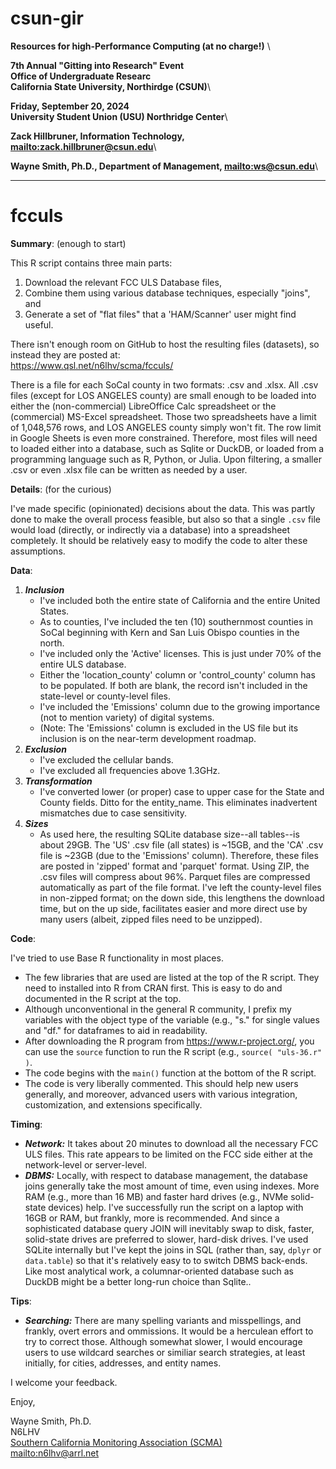 # csun-gir

**Resources for high-Performance Computing (at no charge!)** \

**7th Annual "Gitting into Research" Event**\
**Office of Undergraduate Researc**\
**California State University, Northirdge (CSUN)**\

**Friday, September 20, 2024**\
**University Student Union (USU) Northridge Center**\

**Zack Hillbruner, Information Technology, <mailto:zack.hillbruner@csun.edu>**\

**Wayne Smith, Ph.D., Department of Management, <mailto:ws@csun.edu>**\

--------

# fcculs

**Summary**: (enough to start)

This R script contains three main parts:

1. Download the relevant FCC ULS Database files,
2. Combine them using various database techniques, especially "joins", and
2. Generate a set of "flat files" that a 'HAM/Scanner' user might find useful.

There isn't enough room on GitHub to host the resulting files (datasets), so instead they are posted at:\
https://www.qsl.net/n6lhv/scma/fcculs/

There is a file for each SoCal county in two formats: .csv and .xlsx.
  All .csv files (except for LOS ANGELES county) are small enough to be loaded into either the (non-commercial) LibreOffice Calc spreadsheet or the (commercial) MS-Excel spreadsheet.
  Those two spreadsheets have a limit of 1,048,576 rows, and LOS ANGELES county simply won't fit.  The row limit in Google Sheets is even more constrained.
  Therefore, most files will need to loaded either into a database, such as Sqlite or DuckDB, or loaded from a programming language such as R, Python, or Julia.
  Upon filtering, a smaller .csv or even .xlsx file can be written as needed by a user.

**Details**: (for the curious)

I've made specific (opinionated) decisions about the data.
  This was partly done to make the overall process feasible, but also so that a single `.csv` file would load (directly, or indirectly via a database) into a spreadsheet completely.
  It should be relatively easy to modify the code to alter these assumptions.

**Data**:

1. ***Inclusion***
    * I've included both the entire state of California and the entire United States.
    * As to counties, I've included the ten (10) southernmost counties in SoCal beginning with Kern and San Luis Obispo counties in the north.
    * I've included only the 'Active' licenses.  This is just under 70% of the entire ULS database.
    * Either the 'location_county' column or 'control_county' column has to be populated.  If both are blank, the record isn't included in the state-level or county-level files.
    * I've included the 'Emissions' column due to the growing importance (not to mention variety) of digital systems.
    * (Note: The 'Emissions' column is excluded in the US file but its inclusion is on the near-term development roadmap.
2. ***Exclusion***
    * I've excluded the cellular bands.
    * I've excluded all frequencies above 1.3GHz.
3. ***Transformation***
    * I've converted lower (or proper) case to upper case for the State and County fields.  Ditto for the entity_name.
    This eliminates inadvertent mismatches due to case sensitivity.
4. ***Sizes***
    * As used here, the resulting SQLite database size--all tables--is about 29GB.
    The 'US' .csv file (all states) is ~15GB, and the 'CA' .csv file is ~23GB (due to the 'Emissions' column).  Therefore, these files are posted in 'zipped' format and 'parquet' format.
    Using ZIP, the .csv files will compress about 96%.
    Parquet files are compressed automatically as part of the file format.
    I've left the county-level files in non-zipped format; on the down side, this lengthens the download time, but on the up side, facilitates easier and more direct use by many users (albeit, zipped files need to be unzipped).

**Code**:

I've tried to use Base R functionality in most places.
  * The few libraries that are used are listed at the top of the R script. They need to installed into R from CRAN first.  This is easy to do and documented in the R script at the top.
  * Although unconventional in the general R community, I prefix my variables with the object type of the variable (e.g., "s." for single values and "df." for dataframes to aid in readability.
  * After downloading the R program from https://www.r-project.org/, you can use the `source` function to run the R script (e.g., `source( "uls-36.r" )`.
  * The code begins with the `main()` function at the bottom of the R script.
  * The code is very liberally commented.  This should help new users generally, and moreover, advanced users with various integration, customization, and extensions specifically.

**Timing**:

  * ***Network:*** It takes about 20 minutes to download all the necessary FCC ULS files.
    This rate appears to be limited on the FCC side either at the network-level or server-level.
  * ***DBMS:***  Locally, with respect to database management, the database joins generally take the most amount of time, even using indexes.
    More RAM (e.g., more than 16 MB) and faster hard drives (e.g., NVMe solid-state devices) help.
    I've successfully run the script on a laptop with 16GB or RAM, but frankly, more is recommended.
    And since a sophisticated database query JOIN will inevitably swap to disk, faster, solid-state drives are preferred to slower, hard-disk drives.
    I've used SQLite internally but I've kept the joins in SQL (rather than, say, `dplyr` or `data.table`) so that it's relatively easy to to switch DBMS back-ends.
    Like most analytical work, a columnar-oriented database such as DuckDB might be a better long-run choice than Sqlite..

**Tips**:

  * ***Searching:*** There are many spelling variants and misspellings, and frankly, overt errors and ommissions.  It would be a herculean effort to try to correct those.
    Although somewhat slower, I would encourage users to use wildcard searches or similiar search strategies, at least initially, for cities, addresses, and entity names.

I welcome your feedback.


Enjoy,

Wayne Smith, Ph.D.\
N6LHV\
[Southern California Monitoring Association (SCMA)](https://socalscanner.com/)\
<mailto:n6lhv@arrl.net>

